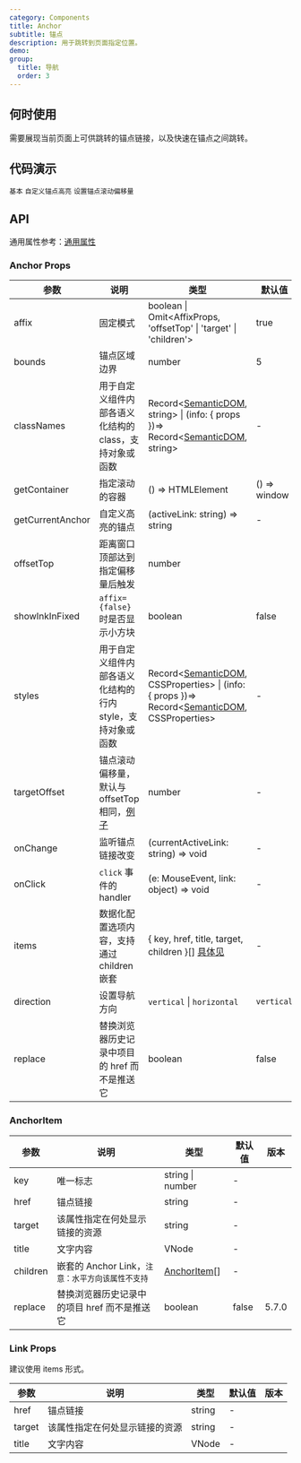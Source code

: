 ```yaml
---
category: Components
title: Anchor
subtitle: 锚点
description: 用于跳转到页面指定位置。
demo:
group:
  title: 导航
  order: 3
---
```


## 何时使用

需要展现当前页面上可供跳转的锚点链接，以及快速在锚点之间跳转。

## 代码演示

<code src="./基本.vue" iframe="200">基本</code>
<code src="./自定义锚点高亮.vue" iframe="200">自定义锚点高亮</code>
<code src="./设置锚点滚动偏移量.vue" iframe="200">设置锚点滚动偏移量</code>

## API

通用属性参考：[通用属性](/docs/react/common-props)

### Anchor Props

| 参数             | 说明                                                                     | 类型                                                                                                                           | 默认值       | 版本           |
| ---------------- | ------------------------------------------------------------------------ | ------------------------------------------------------------------------------------------------------------------------------ | ------------ | -------------- |
| affix            | 固定模式                                                                 | boolean \| Omit<AffixProps, 'offsetTop' \| 'target' \| 'children'>                                                             | true         | object: 5.19.0 |
| bounds           | 锚点区域边界                                                             | number                                                                                                                         | 5            |                |
| classNames       | 用于自定义组件内部各语义化结构的 class，支持对象或函数                   | Record<[SemanticDOM](#semantic-dom), string> \| (info: { props })=> Record<[SemanticDOM](#semantic-dom), string>               | -            |                |
| getContainer     | 指定滚动的容器                                                           | () => HTMLElement                                                                                                              | () => window |                |
| getCurrentAnchor | 自定义高亮的锚点                                                         | (activeLink: string) => string                                                                                                 | -            |                |
| offsetTop        | 距离窗口顶部达到指定偏移量后触发                                         | number                                                                                                                         |              |                |
| showInkInFixed   | `affix={false}` 时是否显示小方块                                         | boolean                                                                                                                        | false        |                |
| styles           | 用于自定义组件内部各语义化结构的行内 style，支持对象或函数               | Record<[SemanticDOM](#semantic-dom), CSSProperties> \| (info: { props })=> Record<[SemanticDOM](#semantic-dom), CSSProperties> | -            |                |
| targetOffset     | 锚点滚动偏移量，默认与 offsetTop 相同，[例子](#anchor-demo-targetoffset) | number                                                                                                                         | -            |                |
| onChange         | 监听锚点链接改变                                                         | (currentActiveLink: string) => void                                                                                            | -            |                |
| onClick          | `click` 事件的 handler                                                   | (e: MouseEvent, link: object) => void                                                                                          | -            |                |
| items            | 数据化配置选项内容，支持通过 children 嵌套                               | { key, href, title, target, children }\[] [具体见](#anchoritem)                                                                | -            | 5.1.0          |
| direction        | 设置导航方向                                                             | `vertical` \| `horizontal`                                                                                                     | `vertical`   | 5.2.0          |
| replace          | 替换浏览器历史记录中项目的 href 而不是推送它                             | boolean                                                                                                                        | false        | 5.7.0          |

### AnchorItem

| 参数     | 说明                                             | 类型                         | 默认值 | 版本  |
| -------- | ------------------------------------------------ | ---------------------------- | ------ | ----- |
| key      | 唯一标志                                         | string \| number             | -      |       |
| href     | 锚点链接                                         | string                       | -      |       |
| target   | 该属性指定在何处显示链接的资源                   | string                       | -      |       |
| title    | 文字内容                                         | VNode                        | -      |       |
| children | 嵌套的 Anchor Link，`注意：水平方向该属性不支持` | [AnchorItem](#anchoritem)\[] | -      |       |
| replace  | 替换浏览器历史记录中的项目 href 而不是推送它     | boolean                      | false  | 5.7.0 |

### Link Props

建议使用 items 形式。

| 参数   | 说明                           | 类型   | 默认值 | 版本 |
| ------ | ------------------------------ | ------ | ------ | ---- |
| href   | 锚点链接                       | string | -      |      |
| target | 该属性指定在何处显示链接的资源 | string | -      |      |
| title  | 文字内容                       | VNode  | -      |      |

